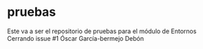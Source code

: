 # pruebas
Este va a ser el repositorio de pruebas para el módulo de Entornos
Cerrando issue #1
Óscar García-bermejo Debón
